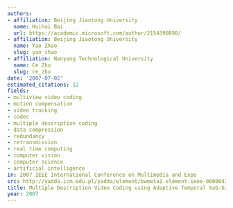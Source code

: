 ```yaml
---
authors:
- affiliation: Beijing Jiaotong University
  name: Huihui Bai
  url: https://academic.microsoft.com/author/2154390898/
- affiliation: Beijing Jiaotong University
  name: Yao Zhao
  slug: yao_zhao
- affiliation: Nanyang Technological University
  name: Ce Zhu
  slug: ce_zhu
date: '2007-07-02'
estimated_citations: 12
fields:
- multiview video coding
- motion compensation
- video tracking
- codec
- multiple description coding
- data compression
- redundancy
- retransmission
- real time computing
- computer vision
- computer science
- artificial intelligence
in: 2007 IEEE International Conference on Multimedia and Expo
src: http://yadda.icm.edu.pl/yadda/element/bwmeta1.element.ieee-000004284904
title: Multiple Description Video Coding using Adaptive Temporal Sub-Sampling
year: 2007
---
```

